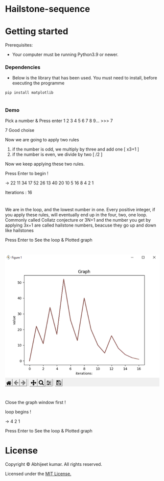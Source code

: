 # Hailstone-sequence

# Getting started
Prerequisites:
* Your computer must be running Python3.9 or newer.

### Dependencies
* Below is the library that has been used. You must need to install, before executing the programme
```
pip install matplotlib

```
#

### Demo

Pick a number & Press enter 1 2 3 4 5 6 7 8 9... >>>  7


7  Good choise


 Now we are going to apply two rules
 1. if the number is odd, we multiply by three and add one [ x3+1 ]
 2. if the number is even, we divide by two [ /2 ]


 Now we keep applying these two rules.

   Press Enter to begin !


-> 22
   11
   34
   17
   52
   26
   13
   40
   20
   10
   5
   16
   8
   4
   2
   1
   
  Iterations :  16
#
 We are in the loop, and the lowest number in one. Every positive integer, if you apply these rules,
 will eventually end up in the four, two, one loop. Commonly called Collatz conjecture or 3N+1
 and the number you get by applying 3x+1 are called hailstone numbers, beacuse they go up and down like hailstones

  Press Enter to See the loop & Plotted graph
#
![Plotted Graph](pyplot.png)
#
   Close the graph window first !

loop begins !

->  4
    2
    1
    
  Press Enter to See the loop & Plotted graph
#
# License

Copyright © Abhijeet kumar. All rights reserved.

Licensed under the [MIT License.](LICENSE) 
